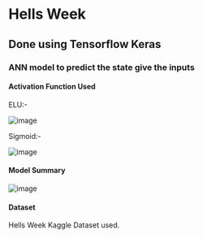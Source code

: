 # Hells Week
## Done using Tensorflow Keras
### ANN model to predict the state give the inputs
#### Activation Function Used
ELU:-


![image](https://github.com/Aditya42069/Hells_Week/assets/135829768/4ec3de4c-51a8-444d-9868-a510690cad72)


Sigmoid:-


![image](https://github.com/Aditya42069/Hells_Week/assets/135829768/f5ed643f-b760-456b-95d2-782373214128)
#### Model Summary
![image](https://github.com/Aditya42069/Hells_Week/assets/135829768/9a678a70-c6f9-4014-b82a-62d7ce6f0c5e)


#### Dataset
Hells Week Kaggle Dataset used.
